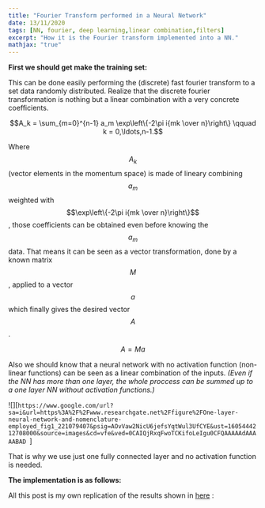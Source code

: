 ```yaml
---
title: "Fourier Transform performed in a Neural Network"
date: 13/11/2020
tags: [NN, fourier, deep learning,linear combination,filters]
excerpt: "How it is the Fourier transform implemented into a NN."
mathjax: "true"
---
```



**First we should get make the training set:**

This can be done easily performing the (discrete) fast fourier transform to a set data randomly distributed.
Realize that the discrete fourier transformation is nothing but a linear combination with a very concrete coefficients.

$$A_k =  \sum_{m=0}^{n-1} a_m \exp\left\{-2\pi i{mk \over n}\right\} \qquad k = 0,\ldots,n-1.$$

Where $$A_k$$ (vector elements in the momentum space) is made of lineary combining $$a_m$$ weighted with $$\exp\left\{-2\pi i{mk \over n}\right\}$$ , those coefficients can be obtained even before knowing the $$a_m$$ data. That means it can be seen as a vector transformation, done by a known matrix $$M$$, applied to a vector $$a$$ which finally gives the desired vector $$A$$.

$$ A = M a$$

Also we should know that a neural network with no activation function (non-linear functions) can be seen as a linear combination of the inputs.
*(Even if the NN has more than one layer, the whole proccess can be summed up to a one layer NN without activation functions.)*

![][`https://www.google.com/url?sa=i&url=https%3A%2F%2Fwww.researchgate.net%2Ffigure%2FOne-layer-neural-network-and-nomenclature-employed_fig1_221079407&psig=AOvVaw2NicU6jefsYqtWul3UfCYE&ust=1605444212708000&source=images&cd=vfe&ved=0CAIQjRxqFwoTCKifoLeIgu0CFQAAAAAdAAAAABAD `]

That is why we use just one fully connected layer and no activation function is needed.

**The implementation is as follows:**





All this post is my own replication of the results shown in <a href="https://gist.github.com/endolith/98863221204541bf017b6cae71cb0a89">here</a> :
<script src="https://gist.github.com/endolith/98863221204541bf017b6cae71cb0a89.js"></script>
